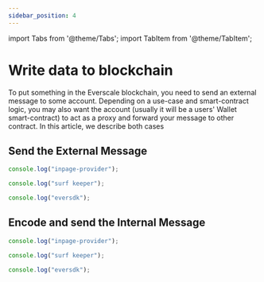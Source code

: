 ```yaml
---
sidebar_position: 4
---
```


import Tabs from '@theme/Tabs';
import TabItem from '@theme/TabItem';

# Write data to blockchain

To put something in the Everscale blockchain, you need to send an external message to some account. Depending on a use-case and smart-contract logic, you may also want the account (usually it will be a users' Wallet smart-contract) to act as a proxy and forward your message to other contract. In this article, we describe both cases

## Send the External Message

<Tabs>
  <TabItem value="inp-prov" label="everscale-inpage-provider">

  ```typescript
  console.log("inpage-provider");
  ```
  </TabItem>

  <TabItem value="surf-keeper" label="surf-keeper-provider">

  ```typescript
  console.log("surf keeper");
  ```
  </TabItem>

  <TabItem value="ever-sdk" label="ever-sdk-js">

  ```typescript
  console.log("eversdk");
  ```
  </TabItem>
</Tabs>

## Encode and send the Internal Message

<Tabs>
  <TabItem value="inp-prov" label="everscale-inpage-provider">

  ```typescript
  console.log("inpage-provider");
  ```
  </TabItem>

  <TabItem value="surf-keeper" label="surf-keeper-provider">

  ```typescript
  console.log("surf keeper");
  ```
  </TabItem>

  <TabItem value="ever-sdk" label="ever-sdk-js">

  ```typescript
  console.log("eversdk");
  ```
  </TabItem>
</Tabs>
